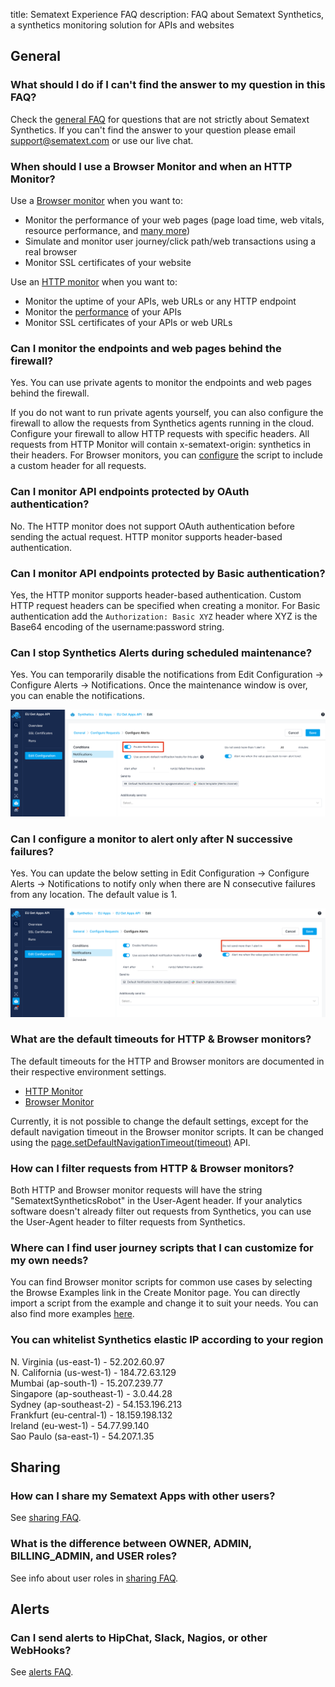 title: Sematext Experience FAQ
description: FAQ about Sematext Synthetics, a synthetics monitoring solution for APIs and websites

## General 

### What should I do if I can't find the answer to my question in this FAQ?
Check the [general FAQ](/faq) for questions that are not strictly
about Sematext Synthetics.  If you can't find the answer to your
question please email <support@sematext.com> or use our live chat.

### When should I use a Browser Monitor and when an HTTP Monitor?
Use a [Browser monitor](./browser-monitor.md) when you want to:

* Monitor the performance of your web pages (page load time, web vitals, resource performance, and [many more](./metrics/#browser-monitor-metrics))
* Simulate and monitor user journey/click path/web transactions using a real browser
* Monitor SSL certificates of your website

Use an [HTTP monitor](./http-monitor.md) when you want to:

* Monitor the uptime of your APIs, web URLs or any HTTP endpoint
* Monitor the [performance](./metrics/#http-monitor-metrics) of your APIs
* Monitor SSL certificates of your APIs or web URLs

### Can I monitor the endpoints and web pages behind the firewall?
Yes. You can use private agents to monitor the endpoints and web pages behind the firewall. 

If you do not want to run private agents yourself, you can also configure the firewall to allow the requests from Synthetics agents running in the cloud. Configure your firewall to allow HTTP requests with specific headers. All requests from HTTP Monitor will contain x-sematext-origin: synthetics in their headers. For Browser monitors, you can [configure](https://github.com/puppeteer/puppeteer/blob/main/docs/api.md#pagesetrequestinterceptionvalue) the script to include a custom header for all requests.

### Can I monitor API endpoints protected by OAuth authentication?
No. The HTTP monitor does not support OAuth authentication before sending the actual request. HTTP monitor supports header-based authentication. 

### Can I monitor API endpoints protected by Basic authentication?
Yes, the HTTP monitor supports header-based authentication. Custom HTTP request headers can be specified when creating a monitor.  For Basic authentication add the `Authorization: Basic XYZ` header where XYZ is the Base64 encoding of the username:password string.

### Can I stop Synthetics Alerts during scheduled maintenance?
Yes. You can temporarily disable the notifications from Edit Configuration -> Configure Alerts -> Notifications. Once the maintenance window is over, you can enable the notifications.

![Disable Notifications](../images/synthetics/synthetics-faq-notifications-1.png)

### Can I configure a monitor to alert only after N successive failures?
Yes. You can update the below setting in Edit Configuration -> Configure Alerts -> Notifications to notify only when there are N consecutive failures from any location. The default value is 1.

![Configure run failure count](../images/synthetics/synthetics-faq-notifications-2.png)

### What are the default timeouts for HTTP & Browser monitors?
The default timeouts for the HTTP and Browser monitors are documented in their respective environment settings.

* [HTTP Monitor](./http-monitor/#run-environment)
* [Browser Monitor](./browser-monitor/#run-environment)

Currently, it is not possible to change the default settings, except for the default navigation timeout in the Browser monitor scripts. It can be changed using the [page.setDefaultNavigationTimeout(timeout)](https://github.com/puppeteer/puppeteer/blob/main/docs/api.md#pagesetdefaultnavigationtimeouttimeout) API.

### How can I filter requests from HTTP & Browser monitors?
Both HTTP and Browser monitor requests will have the string "SematextSyntheticsRobot" in the User-Agent header. If your analytics software doesn't already filter out requests from Synthetics, you can use the User-Agent header to filter requests from Synthetics.


### Where can I find user journey scripts that I can customize for my own needs?
You can find Browser monitor scripts for common use cases by selecting the Browse Examples link in the Create Monitor page. You can directly import a script from the example and change it to suit your needs. You can also find more examples [here](https://github.com/transitive-bullshit/awesome-puppeteer#examples).

### You can whitelist Synthetics elastic IP according to your region
N. Virginia (us-east-1)    - 52.202.60.97   <br/>
N. California (us-west-1)  - 184.72.63.129  <br/>
Mumbai (ap-south-1)        - 15.207.239.77  <br/>
Singapore (ap-southeast-1) - 3.0.44.28      <br/>
Sydney (ap-southeast-2)    - 54.153.196.213 <br/>
Frankfurt (eu-central-1)   - 18.159.198.132 <br/>
Ireland (eu-west-1)        - 54.77.99.140   <br/>
Sao Paulo (sa-east-1)      - 54.207.1.35    <br/>

## Sharing

### How can I share my Sematext Apps with other users?

See [sharing FAQ](/faq/#sharing).

### What is the difference between OWNER, ADMIN, BILLING_ADMIN, and USER roles?

See info about user roles in [sharing FAQ](/faq/#sharing).

## Alerts

### Can I send alerts to HipChat, Slack, Nagios, or other WebHooks?

See [alerts FAQ](/faq/#alerts).
